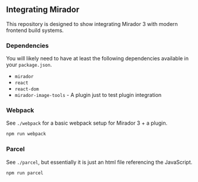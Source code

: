 ## Integrating Mirador

This repository is designed to show integrating Mirador 3 with modern frontend build systems.

### Dependencies

You will likely need to have at least the following dependencies available in your `package.json`.

 - `mirador`
 - `react`
 - `react-dom`
 - `mirador-image-tools` - A plugin just to test plugin integration

### Webpack

See `./webpack` for a basic webpack setup for Mirador 3 + a plugin.

```sh
npm run webpack
```

### Parcel

See `./parcel`, but essentially it is just an html file referencing the JavaScript.

```sh
npm run parcel
```
